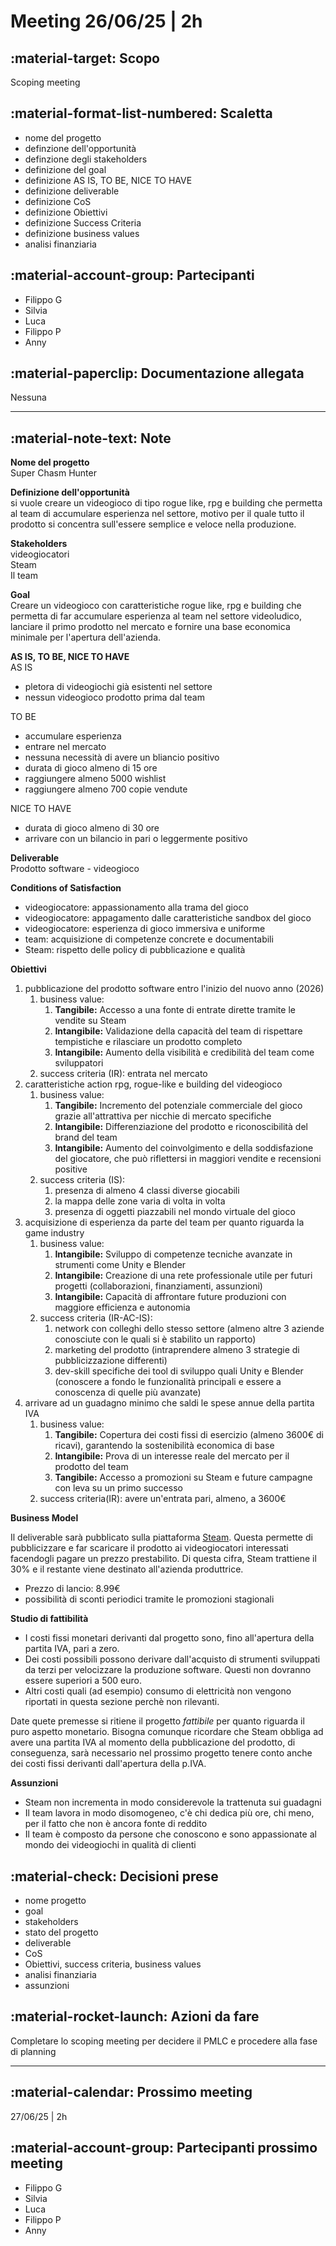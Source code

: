 # Meeting 26/06/25 | 2h

## :material-target: **Scopo**

Scoping meeting

## :material-format-list-numbered: **Scaletta**  

- nome del progetto
- definzione dell'opportunità
- definzione degli stakeholders
- definizione del goal
- definizione AS IS, TO BE, NICE TO HAVE
- definizione deliverable
- definizione CoS
- definizione Obiettivi
- definizione Success Criteria
- definizione business values
- analisi finanziaria

## :material-account-group: **Partecipanti**  

- Filippo G
- Silvia
- Luca
- Filippo P
- Anny

## :material-paperclip: **Documentazione allegata**  

Nessuna

---

## :material-note-text: **Note**  

**Nome del progetto**  
Super Chasm Hunter

**Definizione dell'opportunità**  
si vuole creare un videogioco di tipo rogue like, rpg e building che permetta al team di accumulare esperienza nel settore, motivo per il quale tutto il prodotto si concentra sull'essere semplice e veloce nella produzione.

**Stakeholders**  
videogiocatori  
Steam  
Il team

**Goal**  
Creare un videogioco con caratteristiche rogue like, rpg e building che permetta di far accumulare esperienza al team nel settore videoludico, lanciare il primo prodotto nel mercato e fornire una base economica minimale per l'apertura dell'azienda.

**AS IS, TO BE, NICE TO HAVE**  
AS IS

- pletora di videogiochi già esistenti nel settore
- nessun videogioco prodotto prima dal team

TO BE

- accumulare esperienza
- entrare nel mercato
- nessuna necessità di avere un bliancio positivo
- durata di gioco almeno di 15 ore
- raggiungere almeno 5000 wishlist
- raggiungere almeno 700 copie vendute

NICE TO HAVE

- durata di gioco almeno di 30 ore
- arrivare con un bilancio in pari o leggermente positivo

**Deliverable**  
Prodotto software - videogioco

**Conditions of Satisfaction**

- videogiocatore: appassionamento alla trama del gioco
- videogiocatore: appagamento dalle caratteristiche sandbox del gioco
- videogiocatore: esperienza di gioco immersiva e uniforme
- team: acquisizione di competenze concrete e documentabili
- Steam: rispetto delle policy di pubblicazione e qualità

**Obiettivi**

1. pubblicazione del prodotto software entro l'inizio del nuovo anno (2026)
   1. business value:
      1. **Tangibile:** Accesso a una fonte di entrate dirette tramite le vendite su Steam
      2. **Intangibile:** Validazione della capacità del team di rispettare tempistiche e rilasciare un prodotto completo
      3. **Intangibile:** Aumento della visibilità e credibilità del team come sviluppatori
   2. success criteria (IR): entrata nel mercato
2. caratteristiche action rpg, rogue-like e building del videogioco
   1. business value:
      1. **Tangibile:** Incremento del potenziale commerciale del gioco grazie all'attrattiva per nicchie di mercato specifiche
      2. **Intangibile:** Differenziazione del prodotto e riconoscibilità del brand del team
      3. **Intangibile:** Aumento del coinvolgimento e della soddisfazione del giocatore, che può riflettersi in maggiori vendite e recensioni positive
   2. success criteria (IS): 
      1. presenza di almeno 4 classi diverse giocabili
      2. la mappa delle zone varia di volta in volta
      3. presenza di oggetti piazzabili nel mondo virtuale del gioco
3. acquisizione di esperienza da parte del team per quanto riguarda la game industry
   1. business value:
      1. **Intangibile:** Sviluppo di competenze tecniche avanzate in strumenti come Unity e Blender
      2. **Intangibile:** Creazione di una rete professionale utile per futuri progetti (collaborazioni, finanziamenti, assunzioni)
      3. **Intangibile:** Capacità di affrontare future produzioni con maggiore efficienza e autonomia
   2. success criteria (IR-AC-IS):
      1. network con colleghi dello stesso settore (almeno altre 3 aziende conosciute con le quali si è stabilito un rapporto)
      2. marketing del prodotto (intraprendere almeno 3 strategie di pubblicizzazione differenti)
      3. dev-skill specifiche dei tool di sviluppo quali Unity e Blender (conoscere a fondo le funzionalità principali e essere a conoscenza di quelle più avanzate)
4. arrivare ad un guadagno minimo che saldi le spese annue della partita IVA
   1. business value:
      1. **Tangibile:** Copertura dei costi fissi di esercizio (almeno 3600€ di ricavi), garantendo la sostenibilità economica di base
      2. **Intangibile:** Prova di un interesse reale del mercato per il prodotto del team
      3. **Tangibile:** Accesso a promozioni su Steam e future campagne con leva su un primo successo
   2. success criteria(IR): avere un'entrata pari, almeno, a 3600€

**Business Model**

Il deliverable sarà pubblicato sulla piattaforma [Steam](https://store.steampowered.com/?l=italian). Questa permette di pubblicizzare e far scaricare il prodotto ai videogiocatori interessati facendogli pagare un prezzo prestabilito. Di questa cifra, Steam trattiene il 30% e il restante viene destinato all'azienda produttrice.

- Prezzo di lancio: 8.99€
- possibilità di sconti periodici tramite le promozioni stagionali

**Studio di fattibilità**

- I costi fissi monetari derivanti dal progetto sono, fino all'apertura della partita IVA, pari a zero.
- Dei costi possibili possono derivare dall'acquisto di strumenti sviluppati da terzi per velocizzare la produzione software. Questi non dovranno essere superiori a 500 euro.
- Altri costi quali (ad esempio) consumo di elettricità non vengono riportati in questa sezione perchè non rilevanti.

Date quete premesse si ritiene il progetto *fattibile* per quanto riguarda il puro aspetto monetario. Bisogna comunque ricordare che Steam obbliga ad avere una partita IVA al momento della pubblicazione del prodotto, di conseguenza, sarà necessario nel prossimo progetto tenere conto anche dei costi fissi derivanti dall'apertura della p.IVA.

**Assunzioni**

- Steam non incrementa in modo considerevole la trattenuta sui guadagni
- Il team lavora in modo disomogeneo, c'è chi dedica più ore, chi meno, per il fatto che non è ancora fonte di reddito
- Il team è composto da persone che conoscono e sono appassionate al mondo dei videogiochi in qualità di clienti

## :material-check: **Decisioni prese**  

- nome progetto
- goal
- stakeholders
- stato del progetto
- deliverable
- CoS
- Obiettivi, success criteria, business values
- analisi finanziaria
- assunzioni

## :material-rocket-launch: **Azioni da fare**  

Completare lo scoping meeting per decidere il PMLC e procedere alla fase di planning

---

## :material-calendar: **Prossimo meeting**

27/06/25 | 2h

## :material-account-group: **Partecipanti prossimo meeting**  

- Filippo G
- Silvia
- Luca
- Filippo P
- Anny
